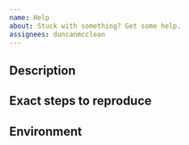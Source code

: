 ```yaml
---
name: Help
about: Stuck with something? Get some help.
assignees: duncanmcclean
---
```


<!--
    Please fill out the whole issue template.
    It's honestly really, really helpful and it helps to keep things organised.
-->

## Description

<!-- What are you running into? What are you expecting? Can you share your code? -->

## Exact steps to reproduce

## Environment

<!-- Please copy the output of `php please support:details` -->
